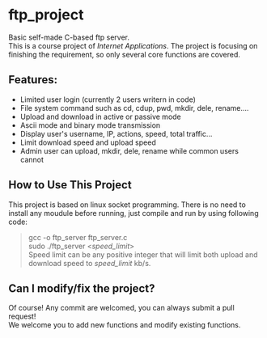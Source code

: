 # ftp_project

Basic self-made C-based ftp server. <br>
This is a course project of *Internet Applications*. The project is focusing on finishing
the requirement, so only several core functions are covered.

## Features:

* Limited user login (currently 2 users writern in code)
* File system command such as cd, cdup, pwd, mkdir, dele, rename....
* Upload and download in active or passive mode
* Ascii mode and binary mode transmission
* Display user's username, IP, actions, speed, total traffic...
* Limit download speed and upload speed
* Admin user can upload, mkdir, dele, rename while common users cannot

## How to Use This Project

This project is based on linux socket programming. There is no need to install any moudule before 
running, just compile and run by using following code:<br>
> gcc -o ftp_server ftp_server.c <br>
> sudo ./ftp_server <*speed_limit*> <br>
Speed limit can be any positive integer that will limit both upload and download speed to 
*speed_limit* kb/s.

## Can I modify/fix the project?

Of course! Any commit are welcomed, you can always submit a pull request! <br>
We welcome you to add new functions and modify existing functions.
